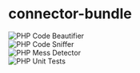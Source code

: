 # connector-bundle

![PHP Code Beautifier](https://github.com/happyhippyhippo/connector-bundle/workflows/PHP%20Code%20Beautifier/badge.svg)  
![PHP Code Sniffer](https://github.com/happyhippyhippo/connector-bundle/workflows/PHP%20Code%20Sniffer/badge.svg)  
![PHP Mess Detector](https://github.com/happyhippyhippo/connector-bundle/workflows/PHP%20Mess%20Detector/badge.svg)  
![PHP Unit Tests](https://github.com/happyhippyhippo/connector-bundle/workflows/PHP%20Unit%20Tests/badge.svg)
